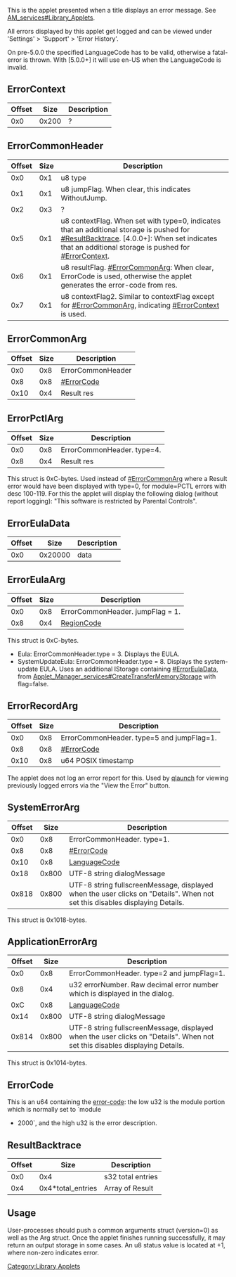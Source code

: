 This is the applet presented when a title displays an error message. See
[AM\_services\#Library\_Applets](AM%20services#Library%20Applets.md##Library_Applets "wikilink").

All errors displayed by this applet get logged and can be viewed under
'Settings' \> 'Support' \> 'Error History'.

On pre-5.0.0 the specified LanguageCode has to be valid, otherwise a
fatal-error is thrown. With \[5.0.0+\] it will use en-US when the
LanguageCode is invalid.

## ErrorContext

| Offset | Size  | Description |
| ------ | ----- | ----------- |
| 0x0    | 0x200 | ?           |

## ErrorCommonHeader

| Offset | Size | Description                                                                                                                                                                                                                                                    |
| ------ | ---- | -------------------------------------------------------------------------------------------------------------------------------------------------------------------------------------------------------------------------------------------------------------- |
| 0x0    | 0x1  | u8 type                                                                                                                                                                                                                                                        |
| 0x1    | 0x1  | u8 jumpFlag. When clear, this indicates WithoutJump.                                                                                                                                                                                                           |
| 0x2    | 0x3  | ?                                                                                                                                                                                                                                                              |
| 0x5    | 0x1  | u8 contextFlag. When set with type=0, indicates that an additional storage is pushed for [\#ResultBacktrace](#ResultBacktrace "wikilink"). \[4.0.0+\]: When set indicates that an additional storage is pushed for [\#ErrorContext](#ErrorContext "wikilink"). |
| 0x6    | 0x1  | u8 resultFlag. [\#ErrorCommonArg](#ErrorCommonArg "wikilink"): When clear, ErrorCode is used, otherwise the applet generates the error-code from res.                                                                                                          |
| 0x7    | 0x1  | u8 contextFlag2. Similar to contextFlag except for [\#ErrorCommonArg](#ErrorCommonArg "wikilink"), indicating [\#ErrorContext](#ErrorContext "wikilink") is used.                                                                                              |

## ErrorCommonArg

| Offset | Size | Description                          |
| ------ | ---- | ------------------------------------ |
| 0x0    | 0x8  | ErrorCommonHeader                    |
| 0x8    | 0x8  | [\#ErrorCode](#ErrorCode "wikilink") |
| 0x10   | 0x4  | Result res                           |

## ErrorPctlArg

| Offset | Size | Description                |
| ------ | ---- | -------------------------- |
| 0x0    | 0x8  | ErrorCommonHeader. type=4. |
| 0x8    | 0x4  | Result res                 |

This struct is 0xC-bytes. Used instead of
[\#ErrorCommonArg](#ErrorCommonArg "wikilink") where a Result error
would have been displayed with type=0, for module=PCTL errors with desc
100-119. For this the applet will display the following dialog (without
report logging): "This software is restricted by Parental Controls".

## ErrorEulaData

| Offset | Size    | Description |
| ------ | ------- | ----------- |
| 0x0    | 0x20000 | data        |

## ErrorEulaArg

| Offset | Size | Description                                     |
| ------ | ---- | ----------------------------------------------- |
| 0x0    | 0x8  | ErrorCommonHeader. jumpFlag = 1.                |
| 0x8    | 0x4  | [RegionCode](Settings%20services.md "wikilink") |

This struct is 0xC-bytes.

  - Eula: ErrorCommonHeader.type = 3. Displays the EULA.
  - SystemUpdateEula: ErrorCommonHeader.type = 8. Displays the
    system-update EULA. Uses an additional IStorage containing
    [\#ErrorEulaData](#ErrorEulaData "wikilink"), from
    [Applet\_Manager\_services\#CreateTransferMemoryStorage](Applet%20Manager%20services#CreateTransferMemoryStorage.md##CreateTransferMemoryStorage "wikilink")
    with flag=false.

## ErrorRecordArg

| Offset | Size | Description                               |
| ------ | ---- | ----------------------------------------- |
| 0x0    | 0x8  | ErrorCommonHeader. type=5 and jumpFlag=1. |
| 0x8    | 0x8  | [\#ErrorCode](#ErrorCode "wikilink")      |
| 0x10   | 0x8  | u64 POSIX timestamp                       |

The applet does not log an error report for this. Used by
[qlaunch](Qlaunch.md "wikilink") for viewing previously logged errors
via the "View the Error"
button.

## SystemErrorArg

| Offset | Size  | Description                                                                                                                 |
| ------ | ----- | --------------------------------------------------------------------------------------------------------------------------- |
| 0x0    | 0x8   | ErrorCommonHeader. type=1.                                                                                                  |
| 0x8    | 0x8   | [\#ErrorCode](#ErrorCode "wikilink")                                                                                        |
| 0x10   | 0x8   | [LanguageCode](Settings%20services.md "wikilink")                                                                           |
| 0x18   | 0x800 | UTF-8 string dialogMessage                                                                                                  |
| 0x818  | 0x800 | UTF-8 string fullscreenMessage, displayed when the user clicks on "Details". When not set this disables displaying Details. |

This struct is
0x1018-bytes.

## ApplicationErrorArg

| Offset | Size  | Description                                                                                                                 |
| ------ | ----- | --------------------------------------------------------------------------------------------------------------------------- |
| 0x0    | 0x8   | ErrorCommonHeader. type=2 and jumpFlag=1.                                                                                   |
| 0x8    | 0x4   | u32 errorNumber. Raw decimal error number which is displayed in the dialog.                                                 |
| 0xC    | 0x8   | [LanguageCode](Settings%20services.md "wikilink")                                                                           |
| 0x14   | 0x800 | UTF-8 string dialogMessage                                                                                                  |
| 0x814  | 0x800 | UTF-8 string fullscreenMessage, displayed when the user clicks on "Details". When not set this disables displaying Details. |

This struct is 0x1014-bytes.

## ErrorCode

This is an u64 containing the [error-code](Error%20codes.md "wikilink"):
the low u32 is the module portion which is normally set to `module
+ 2000`, and the high u32 is the error description.

## ResultBacktrace

| Offset | Size                | Description       |
| ------ | ------------------- | ----------------- |
| 0x0    | 0x4                 | s32 total entries |
| 0x4    | 0x4\*total\_entries | Array of Result   |

## Usage

User-processes should push a common arguments struct (version=0) as well
as the Arg struct. Once the applet finishes running successfully, it may
return an output storage in some cases. An u8 status value is located at
+1, where non-zero indicates error.

[Category:Library Applets](Category:Library_Applets "wikilink")

